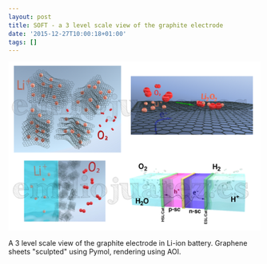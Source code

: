 ```yaml
---
layout: post
title: SOFT - a 3 level scale view of the graphite electrode
date: '2015-12-27T10:00:18+01:00'
tags: []
---
```

 ![](/imgs/nzrva4wWoB1rsb0g7o1_1280.png)  

A 3 level scale view of the graphite electrode in Li-ion battery. Graphene sheets "sculpted" using Pymol, rendering using AOI.

